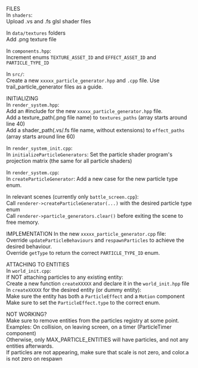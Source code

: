 FILES  
In `shaders`:  
Upload .vs and .fs glsl shader files  
  
In `data/textures` folders  
Add .png texture file  
  
In `components.hpp`:  
Increment enums `TEXTURE_ASSET_ID` and `EFFECT_ASSET_ID` and `PARTICLE_TYPE_ID`  
  
In `src/`:  
Create a new `xxxxx_particle_generator.hpp` and `.cpp` file. Use trail_particle_generator files as a guide.  
  
    
INITIALIZING  
In `render_system.hpp`:  
Add an #include for the new `xxxxx_particle_generator.hpp` file.  
Add a texture_path(.png file name) to `textures_paths` (array starts around line 40)  
Add a shader_path(.vs/.fs file name, without extensions) to `effect_paths` (array starts around line 60)  
  
In `render_system_init.cpp`:  
In `initializeParticleGenerators`: Set the particle shader program's projection matrix (the same for all particle shaders)   
  
In `render_system.cpp`:  
In `createParticleGenerator`: Add a new case for the new particle type enum.  
  
In relevant scenes (currently only `battle_screen.cpp`):  
Call `renderer->createParticleGenerator(...)` with the desired particle type enum  
Call `renderer->particle_generators.clear()` before exiting the scene to free memory.  
  
  
IMPLEMENTATION
In the new `xxxxx_particle_generator.cpp` file:  
Override `updateParticleBehaviours` and `respawnParticles` to achieve the desired behaviour.  
Override `getType` to return the correct `PARTICLE_TYPE_ID` enum.  

  
ATTACHING TO ENTITIES  
In `world_init.cpp`:  
If NOT attaching particles to any existing entity:  
	Create a new function `createXXXXX` and declare it in the `world_init.hpp` file  
In `createXXXXX` for the desired entity (or dummy entity):  
	Make sure the entity has both a `ParticleEffect` and a `Motion` component  
	Make sure to set the `ParticleEffect.type` to the correct enum. 
	  
	  
NOT WORKING?  
Make sure to remove entities from the particles registry at some point.  
	Examples: On collision, on leaving screen, on a timer (ParticleTimer component)  
	Otherwise, only MAX_PARTICLE_ENTITIES will have particles, and not any entities afterwards.  
If particles are not appearing, make sure that scale is not zero, and color.a is not zero on respawn  
